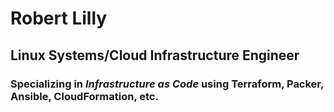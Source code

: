 # Robert Lilly
## Linux Systems/Cloud Infrastructure Engineer
### Specializing in **_Infrastructure as Code_** using __Terraform__, __Packer__, __Ansible__, __CloudFormation__, etc.
